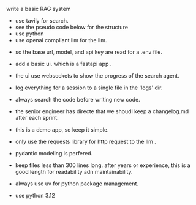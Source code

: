 write a basic RAG system

* use tavily for search. 
* see the pseudo code below for the structure
* use python
* use openai compliant llm for the llm. 
- so the base url, model, and api key are read for a .env file. 
* add a basic ui. which is a fastapi app . 
- the ui use websockets to show the progress of the search agent. 
* log everything for a session to a single file in the 'logs' dir. 

* always search the code before writing new code. 
* the senior engineer has directe that we shoudl keep a changelog.md after each sprint. 

* this is a demo app, so keep it simple. 
* only use the requests library for http request to the llm . 

* pydantic modeling is perfered. 
* keep files less than 300 lines long. after years or experience, this is a good length for readability adn maintainability.
* always use uv for python package management.
* use python 3.12

